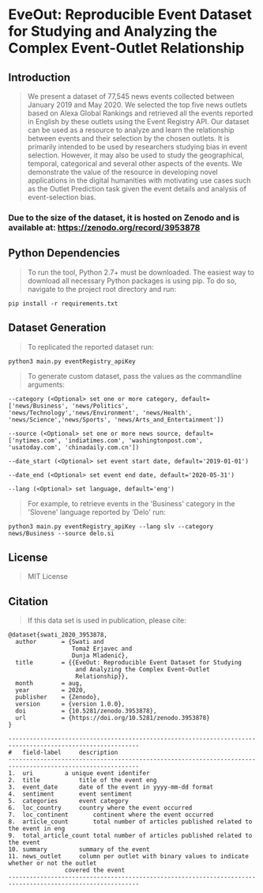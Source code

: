 # EveOut: Reproducible Event Dataset for Studying and Analyzing the Complex Event-Outlet Relationship

## Introduction

> We present a dataset of 77,545 news events collected between January 2019 and May 2020. We selected the top five news outlets based on Alexa Global Rankings and retrieved all the events reported in English by these outlets using the Event Registry API. Our dataset can be used as a resource to analyze and learn the relationship between events and their selection by the chosen outlets. It is primarily intended to be used by researchers studying bias in event selection. However, it may also be used to study the geographical, temporal, categorical and several other aspects of the events. We demonstrate the value of the resource in developing novel applications in the digital humanities with motivating use cases such as the Outlet Prediction task given the event details and analysis of event-selection bias.

### Due to the size of the dataset, it is hosted on Zenodo and is available at: https://zenodo.org/record/3953878

## Python Dependencies

> To run the tool, Python 2.7+ must be downloaded.
The easiest way to download all necessary Python packages is using pip. To do so, navigate to the project root directory and run:
```
pip install -r requirements.txt
```

## Dataset Generation

> To replicated the reported dataset run:
```
python3 main.py eventRegistry_apiKey
```

> To generate custom dataset, pass the values as the commandline arguments:
```
--category (<Optional> set one or more category, default=['news/Business', 'news/Politics', 'news/Technology','news/Environment', 'news/Health', 'news/Science','news/Sports', 'news/Arts_and_Entertainment'])

--source (<Optional> set one or more news source, default=['nytimes.com', 'indiatimes.com', 'washingtonpost.com', 'usatoday.com', 'chinadaily.com.cn'])

--date_start (<Optional> set event start date, default='2019-01-01')

--date_end (<Optional> set event end date, default='2020-05-31')

--lang (<Optional> set language, default='eng')
```

> For example, to retrieve events in the 'Business' category in the 'Slovene' language reported by 'Delo' run:
```
python3 main.py eventRegistry_apiKey --lang slv --category news/Business --source delo.si
```
    
## License
> MIT License

## Citation
> If this data set is used in publication, please cite:
```
@dataset{swati_2020_3953878,
  author       = {Swati and
                  Tomaž Erjavec and
                  Dunja Mladenić},
  title        = {{EveOut: Reproducible Event Dataset for Studying 
                   and Analyzing the Complex Event-Outlet
                   Relationship}},
  month        = aug,
  year         = 2020,
  publisher    = {Zenodo},
  version      = {version 1.0.0},
  doi          = {10.5281/zenodo.3953878},
  url          = {https://doi.org/10.5281/zenodo.3953878}
}
```
```
-----------------------------------------------------------------------------------------------------------
#	field-label		description									
-----------------------------------------------------------------------------------------------------------
1.	uri			a unique event identifer
2.	title			title of the event eng
3.	event_date		date of the event in yyyy-mm-dd format
4.	sentiment		event sentiment
5.	categories		event category
6.	loc_country		country where the event occurred
7.	loc_continent		continent where the event occurred
8.	article_count		total number of articles published related to the event in eng
9.	total_article_count	total number of articles published related to the event
10.	summary			summary of the event
11.	news_outlet		column per outlet with binary values to indicate whether or not the outlet  
				covered the event
-----------------------------------------------------------------------------------------------------------
```


